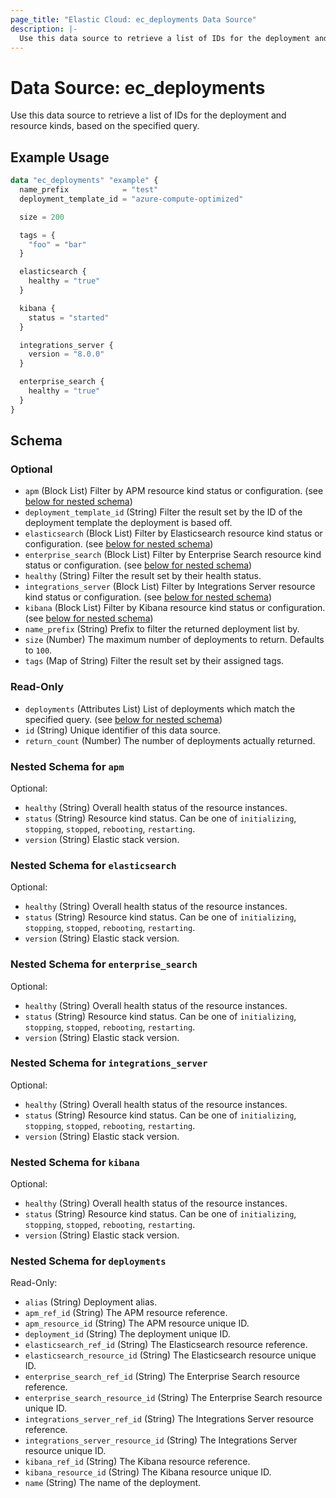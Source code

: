 ```yaml
---
page_title: "Elastic Cloud: ec_deployments Data Source"
description: |-
  Use this data source to retrieve a list of IDs for the deployment and resource kinds, based on the specified query.
---
```


# Data Source: ec_deployments

Use this data source to retrieve a list of IDs for the deployment and resource kinds, based on the specified query.

## Example Usage

```terraform
data "ec_deployments" "example" {
  name_prefix            = "test"
  deployment_template_id = "azure-compute-optimized"

  size = 200

  tags = {
    "foo" = "bar"
  }

  elasticsearch {
    healthy = "true"
  }

  kibana {
    status = "started"
  }

  integrations_server {
    version = "8.0.0"
  }

  enterprise_search {
    healthy = "true"
  }
}
```

<!-- schema generated by tfplugindocs -->
## Schema

### Optional

- `apm` (Block List) Filter by APM resource kind status or configuration. (see [below for nested schema](#nestedblock--apm))
- `deployment_template_id` (String) Filter the result set by the ID of the deployment template the deployment is based off.
- `elasticsearch` (Block List) Filter by Elasticsearch resource kind status or configuration. (see [below for nested schema](#nestedblock--elasticsearch))
- `enterprise_search` (Block List) Filter by Enterprise Search resource kind status or configuration. (see [below for nested schema](#nestedblock--enterprise_search))
- `healthy` (String) Filter the result set by their health status.
- `integrations_server` (Block List) Filter by Integrations Server resource kind status or configuration. (see [below for nested schema](#nestedblock--integrations_server))
- `kibana` (Block List) Filter by Kibana resource kind status or configuration. (see [below for nested schema](#nestedblock--kibana))
- `name_prefix` (String) Prefix to filter the returned deployment list by.
- `size` (Number) The maximum number of deployments to return. Defaults to `100`.
- `tags` (Map of String) Filter the result set by their assigned tags.

### Read-Only

- `deployments` (Attributes List) List of deployments which match the specified query. (see [below for nested schema](#nestedatt--deployments))
- `id` (String) Unique identifier of this data source.
- `return_count` (Number) The number of deployments actually returned.

<a id="nestedblock--apm"></a>
### Nested Schema for `apm`

Optional:

- `healthy` (String) Overall health status of the resource instances.
- `status` (String) Resource kind status. Can be one of `initializing`, `stopping`, `stopped`, `rebooting`, `restarting`.
- `version` (String) Elastic stack version.


<a id="nestedblock--elasticsearch"></a>
### Nested Schema for `elasticsearch`

Optional:

- `healthy` (String) Overall health status of the resource instances.
- `status` (String) Resource kind status. Can be one of `initializing`, `stopping`, `stopped`, `rebooting`, `restarting`.
- `version` (String) Elastic stack version.


<a id="nestedblock--enterprise_search"></a>
### Nested Schema for `enterprise_search`

Optional:

- `healthy` (String) Overall health status of the resource instances.
- `status` (String) Resource kind status. Can be one of `initializing`, `stopping`, `stopped`, `rebooting`, `restarting`.
- `version` (String) Elastic stack version.


<a id="nestedblock--integrations_server"></a>
### Nested Schema for `integrations_server`

Optional:

- `healthy` (String) Overall health status of the resource instances.
- `status` (String) Resource kind status. Can be one of `initializing`, `stopping`, `stopped`, `rebooting`, `restarting`.
- `version` (String) Elastic stack version.


<a id="nestedblock--kibana"></a>
### Nested Schema for `kibana`

Optional:

- `healthy` (String) Overall health status of the resource instances.
- `status` (String) Resource kind status. Can be one of `initializing`, `stopping`, `stopped`, `rebooting`, `restarting`.
- `version` (String) Elastic stack version.


<a id="nestedatt--deployments"></a>
### Nested Schema for `deployments`

Read-Only:

- `alias` (String) Deployment alias.
- `apm_ref_id` (String) The APM resource reference.
- `apm_resource_id` (String) The APM resource unique ID.
- `deployment_id` (String) The deployment unique ID.
- `elasticsearch_ref_id` (String) The Elasticsearch resource reference.
- `elasticsearch_resource_id` (String) The Elasticsearch resource unique ID.
- `enterprise_search_ref_id` (String) The Enterprise Search resource reference.
- `enterprise_search_resource_id` (String) The Enterprise Search resource unique ID.
- `integrations_server_ref_id` (String) The Integrations Server resource reference.
- `integrations_server_resource_id` (String) The Integrations Server resource unique ID.
- `kibana_ref_id` (String) The Kibana resource reference.
- `kibana_resource_id` (String) The Kibana resource unique ID.
- `name` (String) The name of the deployment.
